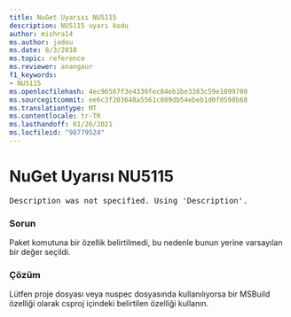 ```yaml
---
title: NuGet Uyarısı NU5115
description: NU5115 uyarı kodu
author: mishra14
ms.author: jodou
ms.date: 8/3/2018
ms.topic: reference
ms.reviewer: anangaur
f1_keywords:
- NU5115
ms.openlocfilehash: 4ec96567f3e4336fec84eb1be3383c59e1099780
ms.sourcegitcommit: ee6c3f203648a5561c809db54ebeb1d0f0598b68
ms.translationtype: MT
ms.contentlocale: tr-TR
ms.lasthandoff: 01/26/2021
ms.locfileid: "98779524"
---
```

# <a name="nuget-warning-nu5115"></a>NuGet Uyarısı NU5115
<pre>Description was not specified. Using 'Description'.</pre>

### <a name="issue"></a>Sorun

Paket komutuna bir özellik belirtilmedi, bu nedenle bunun yerine varsayılan bir değer seçildi.


### <a name="solution"></a>Çözüm

Lütfen proje dosyası veya nuspec dosyasında kullanılıyorsa bir MSBuild özelliği olarak csproj içindeki belirtilen özelliği kullanın.

